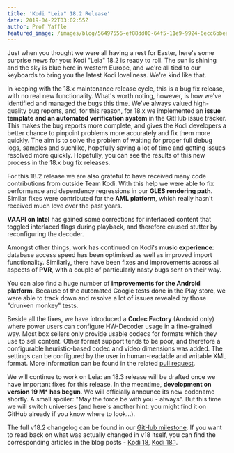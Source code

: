 ```yaml
---
title: 'Kodi "Leia" 18.2 Release'
date: 2019-04-22T03:02:55Z
author: Prof Yaffle
featured_image: /images/blog/56497556-ef88dd00-64f5-11e9-9924-6ecc6bbea17c.jpg
---
```

Just when you thought we were all having a rest for Easter, here's some surprise news for you: Kodi "Leia" 18.2 is ready to roll. The sun is shining and the sky is blue here in western Europe, and we're all tied to our keyboards to bring you the latest Kodi loveliness. We're kind like that.

 In keeping with the 18.x maintenance release cycle, this is a bug fix release, with no real new functionality. What's worth noting, however, is how we've identified and managed the bugs this time. We've always valued high-quality bug reports, and, for this reason, for 18.x we implemented an **issue template and an automated verification system** in the GitHub issue tracker. This makes the bug reports more complete, and gives the Kodi developers a better chance to pinpoint problems more accurately and fix them more quickly. The aim is to solve the problem of waiting for proper full debug logs, samples and suchlike, hopefully saving a lot of time and getting issues resolved more quickly. Hopefully, you can see the results of this new process in the 18.x bug fix releases.

 For this 18.2 release we are also grateful to have received many code contributions from outside Team Kodi. With this help we were able to fix performance and dependency regressions in our **GLES rendering path**. Similar fixes were contributed for the **AML platform**, which really hasn't received much love over the past years.

 **VAAPI on Intel** has gained some corrections for interlaced content that toggled interlaced flags during playback, and therefore caused stutter by reconfiguring the decoder.

 Amongst other things, work has continued on Kodi's **music experience**: database access speed has been optimised as well as improved import functionality. Similarly, there have been fixes and improvements across all aspects of **PVR**, with a couple of particularly nasty bugs sent on their way.

 You can also find a huge number of **improvements for the Android platform**. Because of the automated Google tests done in the Play store, we were able to track down and resolve a lot of issues revealed by those "drunken monkey" tests.

 Beside all the fixes, we have introduced a **Codec Factory** (Android only) where power users can configure HW-Decoder usage in a fine-grained way. Most box sellers only provide usable codecs for formats which they use to sell content. Other format support tends to be poor, and therefore a configurable heuristic-based codec and video dimensions was added. The settings can be configured by the user in human-readable and writable XML format. More information can be found in the related [pull request](https://github.com/xbmc/xbmc/pull/15744).

 We will continue to work on Leia: an 18.3 release will be drafted once we have important fixes for this release. In the meantime, **development on version 19 M*** **has begun**. We will officially announce its new codename shortly. A small spoiler: "May the force be with you - always". But this time we will switch universes (and here's another hint: you might find it on GitHub already if you know where to look...).

 The full v18.2 changelog can be found in our [GitHub milestone](https://github.com/xbmc/xbmc/compare/18.1-Leia...18.2-Leia). If you want to read back on what was actually changed in v18 itself, you can find the corresponding articles in the blog posts - [Kodi 18](https://kodi.tv/article/kodi-180), [Kodi 18.1](https://kodi.tv/article/kodi-v181-leia-rc1).

 